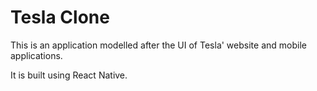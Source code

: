 # Tesla Clone

This is an application modelled after the UI of Tesla' website and mobile applications. 

It is built using React Native.
